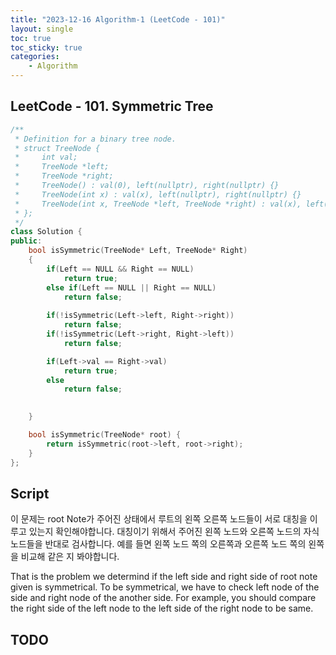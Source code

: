 ```yaml
---
title: "2023-12-16 Algorithm-1 (LeetCode - 101)"
layout: single
toc: true
toc_sticky: true
categories:     
    - Algorithm
---
```


## LeetCode - 101. Symmetric Tree


```c++
/**
 * Definition for a binary tree node.
 * struct TreeNode {
 *     int val;
 *     TreeNode *left;
 *     TreeNode *right;
 *     TreeNode() : val(0), left(nullptr), right(nullptr) {}
 *     TreeNode(int x) : val(x), left(nullptr), right(nullptr) {}
 *     TreeNode(int x, TreeNode *left, TreeNode *right) : val(x), left(left), right(right) {}
 * };
 */
class Solution {
public:
    bool isSymmetric(TreeNode* Left, TreeNode* Right)
    {
        if(Left == NULL && Right == NULL)
            return true;
        else if(Left == NULL || Right == NULL)
            return false;
        
        if(!isSymmetric(Left->left, Right->right))
            return false;
        if(!isSymmetric(Left->right, Right->left))
            return false;

        if(Left->val == Right->val)
            return true;
        else
            return false;

        
    }

    bool isSymmetric(TreeNode* root) {
        return isSymmetric(root->left, root->right);
    }
};
```

## Script
이 문제는 root Note가 주어진 상태에서 루트의 왼쪽 오른쪽 노드들이 서로 대칭을 이루고 있는지 확인해야합니다. 대칭이기 위해서 주어진 왼쪽 노드와 오른쪽 노드의 자식 노드들을 반대로 검사합니다. 예를 들면 왼쪽 노드 쪽의 오른쪽과 오른쪽 노드 쪽의 왼쪽을 비교해 같은 지 봐야합니다.

That is the problem we determind if the left side and right side of root note given is symmetrical. To be symmetrical, we have to check left node of the side and right node of the another side. For example, you should compare the right side of the left node to the left side of the right node to be same.


## TODO